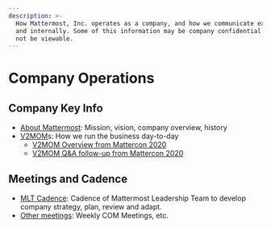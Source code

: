 ```yaml
---
description: >-
  How Mattermost, Inc. operates as a company, and how we communicate externally
  and internally. Some of this information may be company confidential and may
  not be viewable.
---
```


# Company Operations

## Company Key Info

* [About Mattermost](../../company/about-mattermost/#mission): Mission, vision, company overview, history
* [V2MOM](https://handbook.mattermost.com/company/how-to-guides-for-staff/how-to-v2mom)s: How we run the business day-to-day
  * [V2MOM Overview from Mattercon 2020](https://docs.google.com/presentation/d/1BDSaeW-M92gth_NM1vI23dtbFLBsYVIk/edit#slide=id.g6f3b66b1fb_0_337)
  * [V2MOM Q&A follow-up from Mattercon 2020](https://docs.google.com/spreadsheets/d/1uQ1-3QFTo1JsKE8yiopjs-Bp1JoZVg96twA6lLd1Tzo/edit#gid=1550509630)

## Meetings and Cadence

* [MLT Cadence](mlt-cadence/): Cadence of Mattermost Leadership Team to develop company strategy, plan, review and adapt.
* [Other meetings](https://app.gitbook.com/@mattermost/s/handbook/~/drafts/-M2j7ENfV5Xvpq4KSr8D/operations/operations/company-cadence): Weekly COM Meetings, etc.



### 

